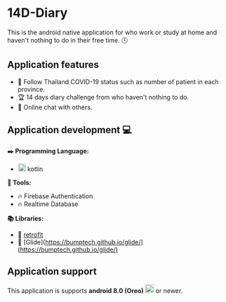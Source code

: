 # 14D-Diary
This is the android native application for who work or study at home and haven't nothing to do in their free time. :clock4:

## Application features

 - :telescope: Follow Thailand COVID-19 status such as number of patient in each province.
 - :trophy: 14 days diary challenge from who haven't nothing to do.
 - :speech_balloon: Online chat with others.

## Application development :computer:
**:black_nib: Programming Language:**

 - <img src="https://cdn.worldvectorlogo.com/logos/kotlin-1.svg" height="18px" /> kotlin 
 
**:wrench: Tools:**  

 -  :fire: Firebase Authentication
 - :fire: Realtime Database

**:books: Libraries:**

 - :green_book: [retrofit](https://square.github.io/retrofit/)
 - :green_book: [Glide](https://bumptech.github.io/glide/](https://bumptech.github.io/glide/)

## Application support
This application is supports **android 8.0 (Oreo) <img src="https://upload.wikimedia.org/wikipedia/commons/thumb/2/26/Android_Oreo_8.1_logo.svg/512px-Android_Oreo_8.1_logo.svg.png" height="20px"/>** or newer.
